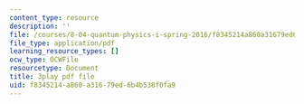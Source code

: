 ```yaml
---
content_type: resource
description: ''
file: /courses/8-04-quantum-physics-i-spring-2016/f8345214a860a31679ed6b4b538f0fa9_0ABYYJSvkVk.pdf
file_type: application/pdf
learning_resource_types: []
ocw_type: OCWFile
resourcetype: Document
title: 3play pdf file
uid: f8345214-a860-a316-79ed-6b4b538f0fa9
---
```

